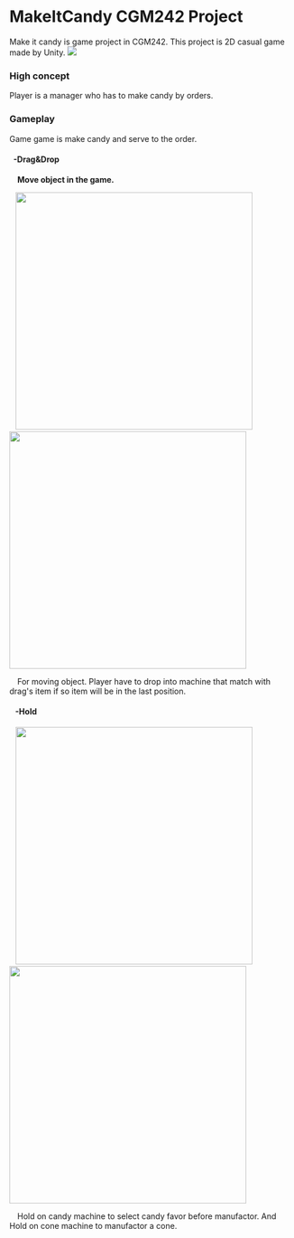 # MakeItCandy CGM242 Project
Make it candy is game project in CGM242. This project is 2D casual game made by Unity.
<img src="https://github.com/Sahapat/MakeItCandy-Android-/blob/master/Captures/Game.jpg">
### High concept
Player is a manager who has to make candy by orders.

### Gameplay
Game game is make candy and serve to the order. <br>
#### &ensp;-Drag&Drop
&emsp;<strong>Move object in the game.</strong><br>

<p float="left">
    &ensp;
    <img src="https://github.com/Sahapat/MakeItCandy-Android-/blob/master/Captures/Drag%26Drop.gif" width="420"/>
    &emsp;
    <img src="https://github.com/Sahapat/MakeItCandy-Android-/blob/master/Captures/Drag%26Drop-Fail-.gif" width="420"/>
</p>
&emsp;For moving object. Player have to drop into machine that match with drag's item if so item will be in the last position.

#### &ensp; -Hold

<p float="left">
    &ensp;
    <img src="https://github.com/Sahapat/MakeItCandy-Android-/blob/master/Captures/Candy_hold.gif" width="420"/>
    &emsp;
    <img src="https://github.com/Sahapat/MakeItCandy-Android-/blob/master/Captures/Cone_hold.gif" width="420"/>
</p>
&emsp;Hold on candy machine to select candy favor before manufactor. And Hold on cone machine to manufactor a cone.